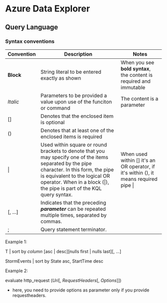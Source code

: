 # Azure Data Explorer
## Query Language
### Syntax conventions

|Convention|Description|Notes|
|-|-|-|
|**Block**|String literal to be entered exactly as shown|When you see **bold syntax**, the content is required and immutable|
|*Italic*|Parameters to be provided a value upon use of the funciton or command|The content is a parameter|
|[]|Denotes that the enclosed item is optional||
|()|Denotes that at least one of the enclosed items is required||
|\||Used within square or round brackets to denote that you may specify one of the items separated by the pipe character. In this form, the pipe is equivalent to the logical OR operator. When in a block (\|), the pipe is part of the KQL query syntax.|When used within [] it's an OR operator, if it's within (), it means required pipe \||
|[, ...]|Indicates that the preceding ***parameter*** can be repeated multiple times, separated by commas.||
|;|Query statement terminator.||

Example 1:

T | sort by *column* [asc | desc][nulls first | nulls last][, ...]

StormEvents | sort by State asc, StartTime desc

Example 2:

evaluate http_request (*Uri*[, *RequestHeaders*[, *Options*]])

- here, you need to provide options as parameter only if you provide requestheaders.

